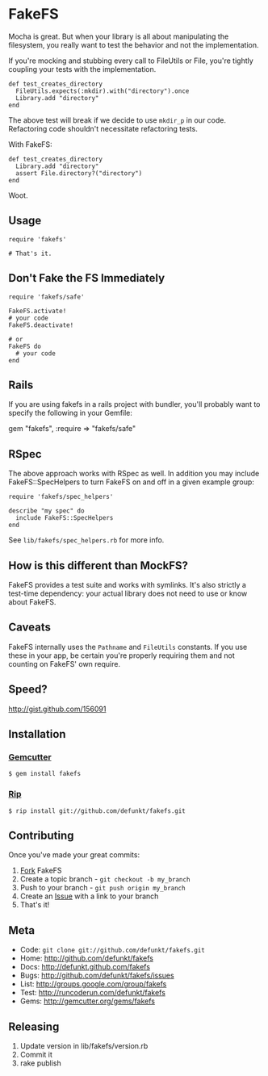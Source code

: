 FakeFS
======

Mocha is great. But when your library is all about manipulating the
filesystem, you really want to test the behavior and not the implementation.

If you're mocking and stubbing every call to FileUtils or File, you're
tightly coupling your tests with the implementation.

    def test_creates_directory
      FileUtils.expects(:mkdir).with("directory").once
      Library.add "directory"
    end

The above test will break if we decide to use `mkdir_p` in our code. Refactoring
code shouldn't necessitate refactoring tests.

With FakeFS:

    def test_creates_directory
      Library.add "directory"
      assert File.directory?("directory")
    end

Woot.


Usage
-----

    require 'fakefs'

    # That's it.


Don't Fake the FS Immediately
-----------------------------

    require 'fakefs/safe'

    FakeFS.activate!
    # your code
    FakeFS.deactivate!

    # or
    FakeFS do
      # your code
    end

Rails
-----

If you are using fakefs in a rails project with bundler, you'll probably want to specify the following in your Gemfile:

  gem "fakefs", :require => "fakefs/safe"


RSpec
-----

The above approach works with RSpec as well. In addition you may include
FakeFS::SpecHelpers to turn FakeFS on and off in a given example group:

    require 'fakefs/spec_helpers'

    describe "my spec" do
      include FakeFS::SpecHelpers
    end

See `lib/fakefs/spec_helpers.rb` for more info.


How is this different than MockFS?
----------------------------------

FakeFS provides a test suite and works with symlinks. It's also strictly a
test-time dependency: your actual library does not need to use or know about
FakeFS.


Caveats
-------

FakeFS internally uses the `Pathname` and `FileUtils` constants. If you use
these in your app, be certain you're properly requiring them and not counting
on FakeFS' own require.


Speed?
------

<http://gist.github.com/156091>


Installation
------------

### [Gemcutter](http://gemcutter.org/)

    $ gem install fakefs

### [Rip](http://hellorip.com)

    $ rip install git://github.com/defunkt/fakefs.git


Contributing
------------

Once you've made your great commits:

1. [Fork][0] FakeFS
2. Create a topic branch - `git checkout -b my_branch`
3. Push to your branch - `git push origin my_branch`
4. Create an [Issue][1] with a link to your branch
5. That's it!

Meta
----

* Code: `git clone git://github.com/defunkt/fakefs.git`
* Home: <http://github.com/defunkt/fakefs>
* Docs: <http://defunkt.github.com/fakefs>
* Bugs: <http://github.com/defunkt/fakefs/issues>
* List: <http://groups.google.com/group/fakefs>
* Test: <http://runcoderun.com/defunkt/fakefs>
* Gems: <http://gemcutter.org/gems/fakefs>

[0]: http://help.github.com/forking/
[1]: http://github.com/defunkt/fakefs/issues

Releasing
---------

1. Update version in lib/fakefs/version.rb
2. Commit it
3. rake publish
